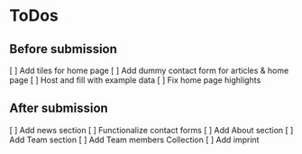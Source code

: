 # ToDos

## Before submission

[ ] Add tiles for home page
[ ] Add dummy contact form for articles & home page
[ ] Host and fill with example data
[ ] Fix home page highlights

## After submission

[ ] Add news section
[ ] Functionalize contact forms
[ ] Add About section
[ ] Add Team section
[ ] Add Team members Collection
[ ] Add imprint

